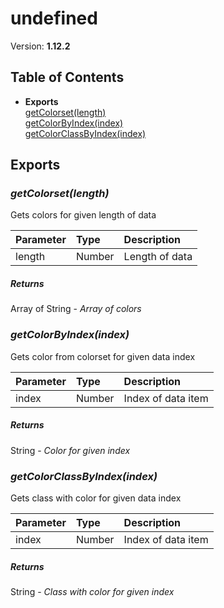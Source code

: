 # undefined


Version: **1.12.2**


## Table of Contents
- **Exports**<br/>    <a href="#getColorset">getColorset(length)</a><br/>    <a href="#getColorByIndex">getColorByIndex(index)</a><br/>    <a href="#getColorClassByIndex">getColorClassByIndex(index)</a><br/>

## Exports


### <a name="getColorset"></a>*getColorset(length)*

Gets colors for given length of data

| Parameter | Type | Description |
| :-- | :-- | :-- |
| length | Number | Length of data |

##### Returns

Array of String - *Array of colors*

### <a name="getColorByIndex"></a>*getColorByIndex(index)*

Gets color from colorset for given data index

| Parameter | Type | Description |
| :-- | :-- | :-- |
| index | Number | Index of data item |

##### Returns

String - *Color for given index*

### <a name="getColorClassByIndex"></a>*getColorClassByIndex(index)*

Gets class with color for given data index

| Parameter | Type | Description |
| :-- | :-- | :-- |
| index | Number | Index of data item |

##### Returns

String - *Class with color for given index*
